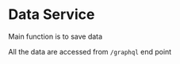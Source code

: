 # Data Service

Main function is to save data

All the data are accessed from <code>/graphql</code> end point
